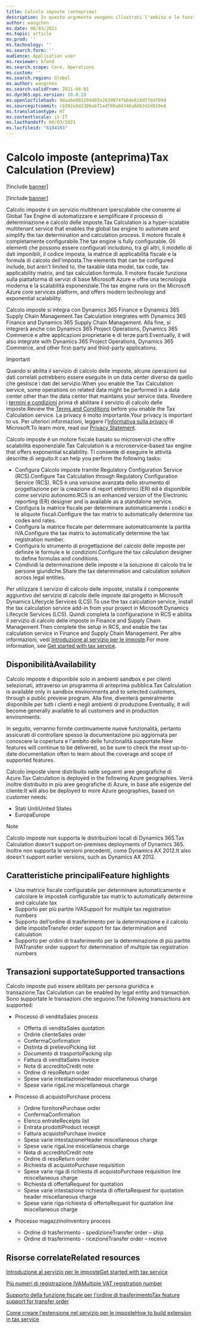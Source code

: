 ```yaml
---
title: Calcolo imposte (anteprima)
description: In questo argomento vengono illustrati l'ambito e le funzionalità generali di Calcolo imposte.
author: wangchen
ms.date: 06/03/2021
ms.topic: article
ms.prod: ''
ms.technology: ''
ms.search.form: ''
audience: Application user
ms.reviewer: kfend
ms.search.scope: Core, Operations
ms.custom: ''
ms.search.region: Global
ms.author: wangchen
ms.search.validFrom: 2021-04-01
ms.dyn365.ops.version: 10.0.18
ms.openlocfilehash: 9daa6e001200d03a2639974fb6de618d77ddf09d
ms.sourcegitcommit: cb282e8d2306ab71adf80a84346a6863d2d019e8
ms.translationtype: HT
ms.contentlocale: it-IT
ms.lasthandoff: 06/03/2021
ms.locfileid: "6184103"
---
```

# <a name="tax-calculation-preview"></a><span data-ttu-id="c4500-103">Calcolo imposte (anteprima)</span><span class="sxs-lookup"><span data-stu-id="c4500-103">Tax Calculation (Preview)</span></span>

[!include [banner](../includes/banner.md)]

[!include [banner](../includes/preview-banner.md)]

<span data-ttu-id="c4500-104">Calcolo imposte è un servizio multitenant iperscalabile che consente al Global Tax Engine di automatizzare e semplificare il processo di determinazione e calcolo delle imposte.</span><span class="sxs-lookup"><span data-stu-id="c4500-104">Tax Calculation is a hyper-scalable multitenant service that enables the global tax engine to automate and simplify the tax determination and calculation process.</span></span> <span data-ttu-id="c4500-105">Il motore fiscale è completamente configurabile.</span><span class="sxs-lookup"><span data-stu-id="c4500-105">The tax engine is fully configurable.</span></span> <span data-ttu-id="c4500-106">Gli elementi che possono essere configurati includono, tra gli altri, il modello di dati imponibili, il codice imposta, la matrice di applicabilità fiscale e la formula di calcolo dell'imposta.</span><span class="sxs-lookup"><span data-stu-id="c4500-106">The elements that can be configured include, but aren't limited to, the taxable data model, tax code, tax applicability matrix, and tax calculation formula.</span></span> <span data-ttu-id="c4500-107">Il motore fiscale funziona sulla piattaforma di servizi di base Microsoft Azure e offre una tecnologia moderna e la scalabilità esponenziale.</span><span class="sxs-lookup"><span data-stu-id="c4500-107">The tax engine runs on the Microsoft Azure core services platform, and offers modern technology and exponential scalability.</span></span>

<span data-ttu-id="c4500-108">Calcolo imposte si integra con Dynamics 365 Finance e Dynamics 365 Supply Chain Management.</span><span class="sxs-lookup"><span data-stu-id="c4500-108">Tax Calculation integrates with Dynamics 365 Finance and Dynamics 365 Supply Chain Management.</span></span> <span data-ttu-id="c4500-109">Alla fine, si integrerà anche con Dynamics 365 Project Operations, Dynamics 365 Commerce e altre applicazioni proprietarie e di terze parti.</span><span class="sxs-lookup"><span data-stu-id="c4500-109">Eventually, it will also integrate with Dynamics 365 Project Operations, Dynamics 365 Commerce, and other first-party and third-party applications.</span></span>

> [!IMPORTANT]
> <span data-ttu-id="c4500-110">Quando si abilita il servizio di calcolo delle imposte, alcune operazioni sui dati correlati potrebbero essere eseguite in un data center diverso da quello che gestisce i dati del servizio.</span><span class="sxs-lookup"><span data-stu-id="c4500-110">When you enable the Tax Calculation service, some operations on related data might be performed in a data center other than the data center that maintains your service data.</span></span> <span data-ttu-id="c4500-111">Rivedere i [termini e condizioni](../../fin-ops-core/fin-ops/get-started/public-preview-terms.md) prima di abilitare il servizio di calcolo delle imposte.</span><span class="sxs-lookup"><span data-stu-id="c4500-111">Review the [Terms and Conditions](../../fin-ops-core/fin-ops/get-started/public-preview-terms.md) before you enable the Tax Calculation service.</span></span> <span data-ttu-id="c4500-112">La privacy è molto importante.</span><span class="sxs-lookup"><span data-stu-id="c4500-112">Your privacy is important to us.</span></span> <span data-ttu-id="c4500-113">Per ulteriori informazioni, leggere l'[Informativa sulla privacy](https://go.microsoft.com/fwlink/?LinkId=521839) di Microsoft.</span><span class="sxs-lookup"><span data-stu-id="c4500-113">To learn more, read our [Privacy Statement](https://go.microsoft.com/fwlink/?LinkId=521839).</span></span>

<span data-ttu-id="c4500-114">Calcolo imposte è un motore fiscale basato su microservizi che offre scalabilità esponenziale.</span><span class="sxs-lookup"><span data-stu-id="c4500-114">Tax Calculation is a microservice-based tax engine that offers exponential scalability.</span></span> <span data-ttu-id="c4500-115">Ti consente di eseguire le attività descritte di seguito:</span><span class="sxs-lookup"><span data-stu-id="c4500-115">It can help you perform the following tasks:</span></span>

- <span data-ttu-id="c4500-116">Configura Calcolo imposte tramite Regulatory Configuration Service (RCS).</span><span class="sxs-lookup"><span data-stu-id="c4500-116">Configure Tax Calculation through Regulatory Configuration Service (RCS).</span></span> <span data-ttu-id="c4500-117">RCS è una versione avanzata dello strumento di progettazione per la creazione di report elettronici (ER) ed è disponibile come servizio autonomo.</span><span class="sxs-lookup"><span data-stu-id="c4500-117">RCS is an enhanced version of the Electronic reporting (ER) designer and is available as a standalone service.</span></span>
- <span data-ttu-id="c4500-118">Configura la matrice fiscale per determinare automaticamente i codici e le aliquote fiscali.</span><span class="sxs-lookup"><span data-stu-id="c4500-118">Configure the tax matrix to automatically determine tax codes and rates.</span></span>
- <span data-ttu-id="c4500-119">Configura la matrice fiscale per determinare automaticamente la partita IVA.</span><span class="sxs-lookup"><span data-stu-id="c4500-119">Configure the tax matrix to automatically determine the tax registration number.</span></span>
- <span data-ttu-id="c4500-120">Configura lo strumento di progettazione del calcolo delle imposte per definire le formule e le condizioni.</span><span class="sxs-lookup"><span data-stu-id="c4500-120">Configure the tax calculation designer to define formulas and conditions.</span></span>
- <span data-ttu-id="c4500-121">Condividi la determinazione delle imposte e la soluzione di calcolo tra le persone giuridiche.</span><span class="sxs-lookup"><span data-stu-id="c4500-121">Share the tax determination and calculation solution across legal entities.</span></span>

<span data-ttu-id="c4500-122">Per utilizzare il servizio di calcolo delle imposte, installa il componente aggiuntivo del servizio di calcolo delle imposte dal progetto in Microsoft Dynamics Lifecycle Services (LCS).</span><span class="sxs-lookup"><span data-stu-id="c4500-122">To use the tax calculation service, install the tax calculation service add-in from your project in Microsoft Dynamics Lifecycle Services (LCS).</span></span> <span data-ttu-id="c4500-123">Quindi completa la configurazione in RCS e abilita il servizio di calcolo delle imposte in Finance and Supply Chain Management.</span><span class="sxs-lookup"><span data-stu-id="c4500-123">Then complete the setup in RCS, and enable the tax calculation service in Finance and Supply Chain Management.</span></span> <span data-ttu-id="c4500-124">Per altre informazioni, vedi [Introduzione al servizio per le imposte](./global-get-started-with-tax-calculation-service.md).</span><span class="sxs-lookup"><span data-stu-id="c4500-124">For more information, see [Get started with tax service](./global-get-started-with-tax-calculation-service.md).</span></span>

## <a name="availability"></a><span data-ttu-id="c4500-125">Disponibilità</span><span class="sxs-lookup"><span data-stu-id="c4500-125">Availability</span></span>

<span data-ttu-id="c4500-126">Calcolo imposte è disponibile solo in ambienti sandbox e per clienti selezionati, attraverso un programma di anteprima pubblica.</span><span class="sxs-lookup"><span data-stu-id="c4500-126">Tax Calculation is available only in sandbox environments and to selected customers, through a public preview program.</span></span> <span data-ttu-id="c4500-127">Alla fine, diventerà generalmente disponibile per tutti i clienti e negli ambienti di produzione.</span><span class="sxs-lookup"><span data-stu-id="c4500-127">Eventually, it will become generally available to all customers and in production environments.</span></span>

<span data-ttu-id="c4500-128">In seguito, verranno fornite continuamente nuove funzionalità, pertanto assicurati di controllare spesso la documentazione più aggiornata per conoscere la copertura e l'ambito delle funzionalità supportate.</span><span class="sxs-lookup"><span data-stu-id="c4500-128">New features will continue to be delivered, so be sure to check the most up-to-date documentation often to learn about the coverage and scope of supported features.</span></span>

<span data-ttu-id="c4500-129">Calcolo imposte viene distribuito nelle seguenti aree geografiche di Azure.</span><span class="sxs-lookup"><span data-stu-id="c4500-129">Tax Calculation is deployed in the following Azure geographies.</span></span> <span data-ttu-id="c4500-130">Verrà inoltre distribuito in più aree geografiche di Azure, in base alle esigenze del cliente:</span><span class="sxs-lookup"><span data-stu-id="c4500-130">It will also be deployed to more Azure geographies, based on customer needs:</span></span>

- <span data-ttu-id="c4500-131">Stati Uniti</span><span class="sxs-lookup"><span data-stu-id="c4500-131">United States</span></span>
- <span data-ttu-id="c4500-132">Europa</span><span class="sxs-lookup"><span data-stu-id="c4500-132">Europe</span></span>

> [!NOTE]
> <span data-ttu-id="c4500-133">Calcolo imposte non supporta le distribuzioni locali di Dynamics 365.</span><span class="sxs-lookup"><span data-stu-id="c4500-133">Tax Calculation doesn't support on-premises deployments of Dynamics 365.</span></span> <span data-ttu-id="c4500-134">Inoltre non supporta le versioni precedenti, come Dynamics AX 2012.</span><span class="sxs-lookup"><span data-stu-id="c4500-134">It also doesn't support earlier versions, such as Dynamics AX 2012.</span></span>

## <a name="feature-highlights"></a><span data-ttu-id="c4500-135">Caratteristiche principali</span><span class="sxs-lookup"><span data-stu-id="c4500-135">Feature highlights</span></span>

- <span data-ttu-id="c4500-136">Una matrice fiscale configurabile per determinare automaticamente e calcolare le imposte</span><span class="sxs-lookup"><span data-stu-id="c4500-136">A configurable tax matrix to automatically determine and calculate tax</span></span>
- <span data-ttu-id="c4500-137">Supporto per più partite IVA</span><span class="sxs-lookup"><span data-stu-id="c4500-137">Support for multiple tax registration numbers</span></span>
- <span data-ttu-id="c4500-138">Supporto dell'ordine di trasferimento per la determinazione e il calcolo delle imposte</span><span class="sxs-lookup"><span data-stu-id="c4500-138">Transfer order support for tax determination and calculation</span></span>
- <span data-ttu-id="c4500-139">Supporto per ordini di trasferimento per la determinazione di più partite IVA</span><span class="sxs-lookup"><span data-stu-id="c4500-139">Transfer order support for determination of multiple tax registration numbers</span></span>

## <a name="supported-transactions"></a><span data-ttu-id="c4500-140">Transazioni supportate</span><span class="sxs-lookup"><span data-stu-id="c4500-140">Supported transactions</span></span>

<span data-ttu-id="c4500-141">Calcolo imposte può essere abilitato per persona giuridica e transazione.</span><span class="sxs-lookup"><span data-stu-id="c4500-141">Tax Calculation can be enabled by legal entity and transaction.</span></span> <span data-ttu-id="c4500-142">Sono supportate le transazioni che seguono:</span><span class="sxs-lookup"><span data-stu-id="c4500-142">The following transactions are supported:</span></span>

- <span data-ttu-id="c4500-143">Processo di vendita</span><span class="sxs-lookup"><span data-stu-id="c4500-143">Sales process</span></span>

    - <span data-ttu-id="c4500-144">Offerta di vendita</span><span class="sxs-lookup"><span data-stu-id="c4500-144">Sales quotation</span></span>
    - <span data-ttu-id="c4500-145">Ordine cliente</span><span class="sxs-lookup"><span data-stu-id="c4500-145">Sales order</span></span>
    - <span data-ttu-id="c4500-146">Conferma</span><span class="sxs-lookup"><span data-stu-id="c4500-146">Confirmation</span></span>
    - <span data-ttu-id="c4500-147">Distinta di prelievo</span><span class="sxs-lookup"><span data-stu-id="c4500-147">Picking list</span></span>
    - <span data-ttu-id="c4500-148">Documento di trasporto</span><span class="sxs-lookup"><span data-stu-id="c4500-148">Packing slip</span></span>
    - <span data-ttu-id="c4500-149">Fattura di vendita</span><span class="sxs-lookup"><span data-stu-id="c4500-149">Sales invoice</span></span>
    - <span data-ttu-id="c4500-150">Nota di accredito</span><span class="sxs-lookup"><span data-stu-id="c4500-150">Credit note</span></span>
    - <span data-ttu-id="c4500-151">Ordine di reso</span><span class="sxs-lookup"><span data-stu-id="c4500-151">Return order</span></span>
    - <span data-ttu-id="c4500-152">Spese varie intestazione</span><span class="sxs-lookup"><span data-stu-id="c4500-152">Header miscellaneous charge</span></span>
    - <span data-ttu-id="c4500-153">Spese varie riga</span><span class="sxs-lookup"><span data-stu-id="c4500-153">Line miscellaneous charge</span></span>

- <span data-ttu-id="c4500-154">Processo di acquisto</span><span class="sxs-lookup"><span data-stu-id="c4500-154">Purchase process</span></span>

    - <span data-ttu-id="c4500-155">Ordine fornitore</span><span class="sxs-lookup"><span data-stu-id="c4500-155">Purchase order</span></span>
    - <span data-ttu-id="c4500-156">Conferma</span><span class="sxs-lookup"><span data-stu-id="c4500-156">Confirmation</span></span>
    - <span data-ttu-id="c4500-157">Elenco entrate</span><span class="sxs-lookup"><span data-stu-id="c4500-157">Receipts list</span></span>
    - <span data-ttu-id="c4500-158">Entrata prodotti</span><span class="sxs-lookup"><span data-stu-id="c4500-158">Product receipt</span></span>
    - <span data-ttu-id="c4500-159">Fattura acquisto</span><span class="sxs-lookup"><span data-stu-id="c4500-159">Purchase invoice</span></span>
    - <span data-ttu-id="c4500-160">Spese varie intestazione</span><span class="sxs-lookup"><span data-stu-id="c4500-160">Header miscellaneous charge</span></span>
    - <span data-ttu-id="c4500-161">Spese varie riga</span><span class="sxs-lookup"><span data-stu-id="c4500-161">Line miscellaneous charge</span></span>
    - <span data-ttu-id="c4500-162">Nota di accredito</span><span class="sxs-lookup"><span data-stu-id="c4500-162">Credit note</span></span>
    - <span data-ttu-id="c4500-163">Ordine di reso</span><span class="sxs-lookup"><span data-stu-id="c4500-163">Return order</span></span>
    - <span data-ttu-id="c4500-164">Richiesta di acquisto</span><span class="sxs-lookup"><span data-stu-id="c4500-164">Purchase requisition</span></span>
    - <span data-ttu-id="c4500-165">Spese varie riga di richiesta di acquisto</span><span class="sxs-lookup"><span data-stu-id="c4500-165">Purchase requisition line miscellaneous charge</span></span>
    - <span data-ttu-id="c4500-166">Richiesta di offerta</span><span class="sxs-lookup"><span data-stu-id="c4500-166">Request for quotation</span></span>
    - <span data-ttu-id="c4500-167">Spese varie intestazione richiesta di offerta</span><span class="sxs-lookup"><span data-stu-id="c4500-167">Request for quotation header miscellaneous charge</span></span>
    - <span data-ttu-id="c4500-168">Spese varie riga richiesta di offerta</span><span class="sxs-lookup"><span data-stu-id="c4500-168">Request for quotation line miscellaneous charge</span></span>

- <span data-ttu-id="c4500-169">Processo magazzino</span><span class="sxs-lookup"><span data-stu-id="c4500-169">Inventory process</span></span>

    - <span data-ttu-id="c4500-170">Ordine di trasferimento - spedizione</span><span class="sxs-lookup"><span data-stu-id="c4500-170">Transfer order – ship</span></span>
    - <span data-ttu-id="c4500-171">Ordine di trasferimento - ricezione</span><span class="sxs-lookup"><span data-stu-id="c4500-171">Transfer order – receive</span></span>

## <a name="related-resources"></a><span data-ttu-id="c4500-172">Risorse correlate</span><span class="sxs-lookup"><span data-stu-id="c4500-172">Related resources</span></span>

[<span data-ttu-id="c4500-173">Introduzione al servizio per le imposte</span><span class="sxs-lookup"><span data-stu-id="c4500-173">Get started with tax service</span></span>](./global-get-started-with-tax-calculation-service.md)

[<span data-ttu-id="c4500-174">Più numeri di registrazione IVA</span><span class="sxs-lookup"><span data-stu-id="c4500-174">Multiple VAT registration number</span></span>](./emea-multiple-vat-registration-numbers.md)

[<span data-ttu-id="c4500-175">Supporto della funzione fiscale per l'ordine di trasferimento</span><span class="sxs-lookup"><span data-stu-id="c4500-175">Tax feature support for transfer order</span></span>](./tasks/tax-feature-support-for-transfer-order.md)

[<span data-ttu-id="c4500-176">Come creare l'estensione nel servizio per le imposte</span><span class="sxs-lookup"><span data-stu-id="c4500-176">How to build extension in tax service</span></span>](./tax-service-add-data-fields-tax-integration-by-extension.md)
